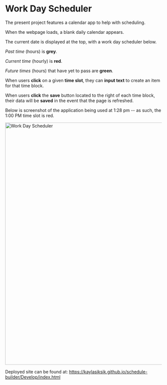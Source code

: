 # Work Day Scheduler

The present project features a calendar app to help with scheduling.

When the webpage loads, a blank daily calendar appears.

The current date is displayed at the top, with a work day scheduler below.

_Past time_ (hours) is **grey**.

_Current time_ (hourly) is **red**.

_Future times_ (hours) that have yet to pass are **green**.

When users **click** on a given **time slot**, they can **input text** to create an item for that time block.

When users **click** the **save** button located to the right of each time block, their data will be **saved** in the event that the page is refreshed.

Below is screenshot of the application being used at 1:28 pm -- as such, the 1:00 PM time slot is red.

 <img width="778" alt="Work Day Scheduler" src="https://user-images.githubusercontent.com/103952366/188503262-df1c164f-7ba5-4f19-aa1e-6bee2eafd3f0.png">

Deployed site can be found at:
https://kaylasiksik.github.io/schedule-builder/Develop/index.html
